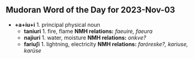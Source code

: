 ## Mudoran Word of the Day for 2023-Nov-03

+ **+a+iu+i** 1. principal physical noun
  + **taniuri** 1. fire, flame **NMH relations:** _faeuire, faeura_
  + **najiuri** 1. water, moisture **NMH relations:** _onkve?_
  + **fariuʃi** 1. lightning, electricity **NMH relations:** _faróreske?, kariuse, karüse_